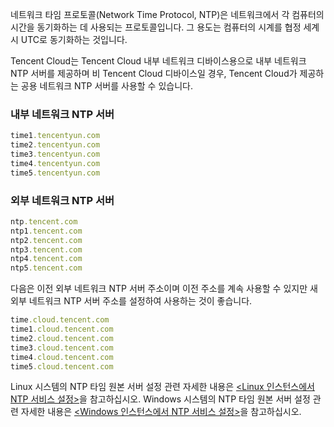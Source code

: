 네트워크 타임 프로토콜(Network Time Protocol, NTP)은 네트워크에서 각 컴퓨터의 시간을 동기화하는 데 사용되는 프로토콜입니다. 그 용도는 컴퓨터의 시계를 협정 세계시 UTC로 동기화하는 것입니다.

Tencent Cloud는 Tencent Cloud 내부 네트워크 디바이스용으로 내부 네트워크 NTP 서버를 제공하며 비 Tencent Cloud 디바이스일 경우, Tencent Cloud가 제공하는 공용 네트워크 NTP 서버를 사용할 수 있습니다.

### 내부 네트워크 NTP 서버

```ruby
time1.tencentyun.com
time2.tencentyun.com
time3.tencentyun.com
time4.tencentyun.com
time5.tencentyun.com
```

### 외부 네트워크 NTP 서버
```ruby
ntp.tencent.com
ntp1.tencent.com
ntp2.tencent.com
ntp3.tencent.com
ntp4.tencent.com
ntp5.tencent.com
```
다음은 이전 외부 네트워크 NTP 서버 주소이며 이전 주소를 계속 사용할 수 있지만 새 외부 네트워크 NTP 서버 주소를 설정하여 사용하는 것이 좋습니다.
```ruby
time.cloud.tencent.com
time1.cloud.tencent.com 
time2.cloud.tencent.com 
time3.cloud.tencent.com
time4.cloud.tencent.com
time5.cloud.tencent.com
```

Linux 시스템의 NTP 타임 원본 서버 설정 관련 자세한 내용은 [<Linux 인스턴스에서 NTP 서비스 설정>](https://intl.cloud.tencent.com/document/product/213/32381)을 참고하십시오.
Windows 시스템의 NTP 타임 원본 서버 설정 관련 자세한 내용은 [<Windows 인스턴스에서 NTP 서비스 설정>](https://intl.cloud.tencent.com/document/product/213/32380)을 참고하십시오.



